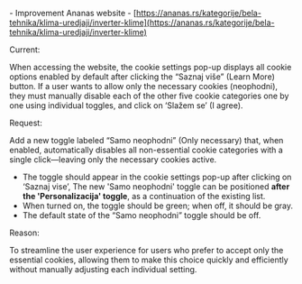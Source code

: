 \-        Improvement Ananas website \- [https://ananas.rs/kategorije/bela-tehnika/klima-uredjaji/inverter-klime](https://ananas.rs/kategorije/bela-tehnika/klima-uredjaji/inverter-klime)

Current:

When accessing the website, the cookie settings pop-up displays all cookie options enabled by default after clicking the “Saznaj više” (Learn More) button. If a user wants to allow only the necessary cookies (neophodni), they must manually disable each of the other five cookie categories one by one using individual toggles, and click on ‘Slažem se’ (I agree).

Request:

Add a new toggle labeled “Samo neophodni” (Only necessary) that, when enabled, automatically disables all non-essential cookie categories with a single click—leaving only the necessary cookies active.

* The toggle should appear in the cookie settings pop-up after clicking on ‘Saznaj vise’, The new 'Samo neophodni' toggle can be positioned **after the 'Personalizacija' toggle**, as a continuation of the existing list.  
* When turned on, the toggle should be green; when off, it should be gray.  
* The default state of the “Samo neophodni” toggle should be off.

Reason:

To streamline the user experience for users who prefer to accept only the essential cookies, allowing them to make this choice quickly and efficiently without manually adjusting each individual setting.

 

 

 

